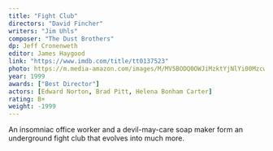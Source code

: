 ```yaml
---
title: "Fight Club"
directors: "David Fincher"
writers: "Jim Uhls"
composer: "The Dust Brothers"
dp: Jeff Cronenweth
editor: James Haygood
link: "https://www.imdb.com/title/tt0137523"
photo: https://m.media-amazon.com/images/M/MV5BODQ0OWJiMzktYjNlYi00MzcwLThlZWMtMzRkYTY4ZDgxNzgxXkEyXkFqcGdeQXVyNzkwMjQ5NzM@._V1_FMjpg_UX960_.jpg
year: 1999
awards: ["Best Director"]
actors: [Edward Norton, Brad Pitt, Helena Bonham Carter]
rating: B+
weight: -1999
---
```

An insomniac office worker and a devil-may-care soap maker form an underground fight club that evolves into much more.
